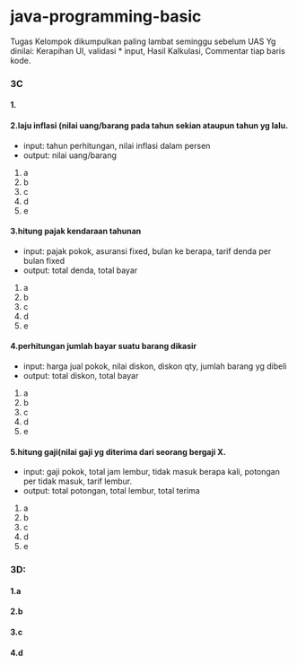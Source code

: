 # java-programming-basic
 Tugas Kelompok dikumpulkan paling lambat seminggu sebelum UAS
Yg dinilai: Kerapihan UI, validasi * input, Hasil Kalkulasi, Commentar tiap baris kode.

### 3C

#### 1.

#### 2.laju inflasi (nilai uang/barang pada tahun sekian ataupun tahun yg lalu.
  * input: tahun perhitungan, nilai inflasi dalam persen
  * output: nilai uang/barang
  1. a
  2. b
  3. c
  4. d
  5. e

#### 3.hitung pajak kendaraan tahunan
  * input: pajak pokok, asuransi fixed, bulan ke berapa, tarif denda per bulan fixed
  * output: total denda, total bayar
  1. a
  2. b
  3. c
  4. d
  5. e

#### 4.perhitungan jumlah bayar suatu barang dikasir
  * input: harga jual pokok, nilai diskon, diskon qty, jumlah barang yg dibeli
  * output: total diskon, total bayar
  1. a
  2. b
  3. c
  4. d
  5. e

#### 5.hitung gaji(nilai gaji yg diterima dari seorang bergaji X.
  * input: gaji pokok, total jam lembur, tidak masuk berapa kali, potongan per tidak masuk, tarif lembur.
  * output: total potongan, total lembur, total terima
  1. a
  2. b
  3. c
  4. d
  5. e

### 3D:

#### 1.a

#### 2.b 

#### 3.c

#### 4.d
